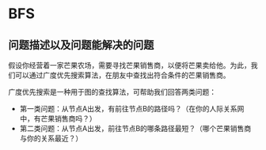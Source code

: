 # BFS

## 问题描述以及问题能解决的问题

假设你经营着一家芒果农场，需要寻找芒果销售商，以便将芒果卖给他。为此，我们可以通过广度优先搜索算法，在朋友中查找出符合条件的芒果销售商。

广度优先搜索是一种用于图的查找算法，可帮助我们回答两类问题：

* 第一类问题：从节点A出发，有前往节点B的路径吗？（在你的人际关系网中，有芒果销售商吗？）
* 第二类问题：从节点A出发，前往节点B的哪条路径最短？（哪个芒果销售商与你的关系最近？）

